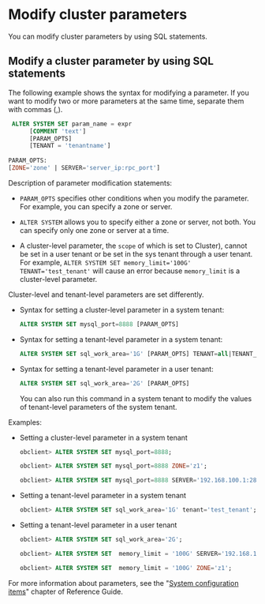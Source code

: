 Modify cluster parameters 
==============================================

You can modify cluster parameters by using SQL statements. 

Modify a cluster parameter by using SQL statements 
-----------------------------------------------------------------------

The following example shows the syntax for modifying a parameter. If you want to modify two or more parameters at the same time, separate them with commas (,). 

```sql
 ALTER SYSTEM SET param_name = expr
      [COMMENT 'text']
      [PARAM_OPTS]
      [TENANT = 'tenantname']
      
PARAM_OPTS:
[ZONE='zone' | SERVER='server_ip:rpc_port']
```



Description of parameter modification statements:

* `PARAM_OPTS` specifies other conditions when you modify the parameter. For example, you can specify a zone or server.

  

* `ALTER SYSTEM` allows you to specify either a zone or server, not both. You can specify only one zone or server at a time.

  

* A cluster-level parameter, the `scope` of which is set to Cluster), cannot be set in a user tenant or be set in the sys tenant through a user tenant. For example, `ALTER SYSTEM SET memory_limit='100G' TENANT='test_tenant'` will cause an error because `memory_limit` is a cluster-level parameter.

  




Cluster-level and tenant-level parameters are set differently.

* Syntax for setting a cluster-level parameter in a system tenant:

  ```sql
  ALTER SYSTEM SET mysql_port=8888 [PARAM_OPTS]
  ```

  

* Syntax for setting a tenant-level parameter in a system tenant:

  ```sql
  ALTER SYSTEM SET sql_work_area='1G' [PARAM_OPTS] TENANT=all|TENANT_NAME|seed
  ```

  

* Syntax for setting a tenant-level parameter in a user tenant:

  ```sql
  ALTER SYSTEM SET sql_work_area='2G' [PARAM_OPTS]
  ```

  

  You can also run this command in a system tenant to modify the values of tenant-level parameters of the system tenant.
  




Examples:

* Setting a cluster-level parameter in a system tenant 

  ```sql
  obclient> ALTER SYSTEM SET mysql_port=8888;
  
  obclient> ALTER SYSTEM SET mysql_port=8888 ZONE='z1';
  
  obclient> ALTER SYSTEM SET mysql_port=8888 SERVER='192.168.100.1:2882';
  ```

  

* Setting a tenant-level parameter in a system tenant 

  ```sql
  obclient> ALTER SYSTEM SET sql_work_area='1G' tenant='test_tenant';
  ```

  

* Setting a tenant-level parameter in a user tenant 

  ```sql
  obclient> ALTER SYSTEM SET sql_work_area='2G';
  
  obclient> ALTER SYSTEM SET  memory_limit = '100G' SERVER='192.168.100.1:2882';
  
  obclient> ALTER SYSTEM SET  memory_limit = '100G' ZONE='z1';
  ```

  




For more information about parameters, see the "[System configuration items](../../../../1300.reference-guide/300.system-configuration-items/100.overview-of-system-configuration-items.md)" chapter of Reference Guide.

